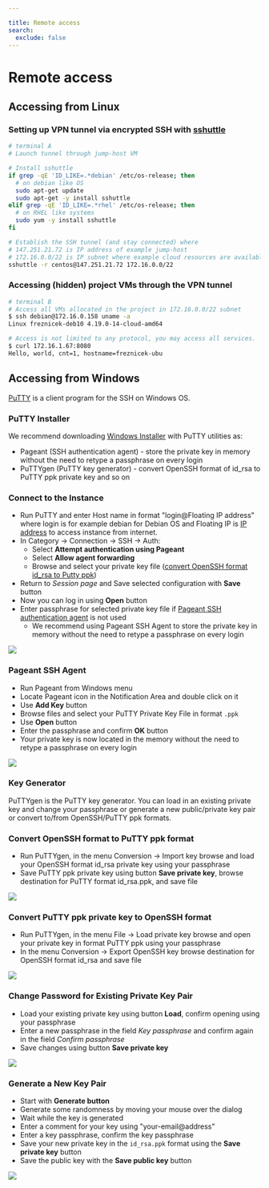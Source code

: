```yaml
---

title: Remote access
search:
  exclude: false
---
```


# Remote access

## Accessing from Linux

### Setting up VPN tunnel via encrypted SSH with [sshuttle](https://github.com/sshuttle/sshuttle)

``` sh
# terminal A
# Launch tunnel through jump-host VM

# Install sshuttle
if grep -qE 'ID_LIKE=.*debian' /etc/os-release; then
  # on debian like OS
  sudo apt-get update
  sudo apt-get -y install sshuttle
elif grep -qE 'ID_LIKE=.*rhel' /etc/os-release; then
  # on RHEL like systems
  sudo yum -y install sshuttle
fi

# Establish the SSH tunnel (and stay connected) where
# 147.251.21.72 is IP address of example jump-host
# 172.16.0.0/22 is IP subnet where example cloud resources are available
sshuttle -r centos@147.251.21.72 172.16.0.0/22
```

### Accessing (hidden) project VMs through the VPN tunnel

``` sh
# terminal B
# Access all VMs allocated in the project in 172.16.0.0/22 subnet
$ ssh debian@172.16.0.158 uname -a
Linux freznicek-deb10 4.19.0-14-cloud-amd64

# Access is not limited to any protocol, you may access all services.
$ curl 172.16.1.67:8080
Hello, world, cnt=1, hostname=freznicek-ubu
```

## Accessing from Windows

[PuTTY](https://www.chiark.greenend.org.uk/~sgtatham/putty/faq.html#faq-what) is a client program for the SSH on Windows OS.

### PuTTY Installer
We recommend downloading [Windows Installer](https://www.chiark.greenend.org.uk/~sgtatham/putty/latest.html) with PuTTY utilities as:

* Pageant (SSH authentication agent) - store the private key in memory without the need to retype a passphrase on every login
* PuTTYgen (PuTTY key generator) - convert OpenSSH format of id_rsa to PuTTY ppk private key and so on

### Connect to the Instance

* Run PuTTY and enter Host name in format "login@Floating IP address" where login is for example debian for Debian OS and Floating IP is [IP address](/OpenStack/how-to-guides/associate-floating-ips) to access instance from internet.
* In Category -> Connection -> SSH -> Auth:
    *  Select **Attempt authentication using Pageant**
    *  Select **Allow agent forwarding**
    *  Browse and select your private key file ([convert OpenSSH format id_rsa to Putty ppk](#convert-openssh-format-to-putty-ppk-format))
* Return to *Session page* and Save selected configuration with **Save** button
* Now you can log in using **Open** button
* Enter passphrase for selected private key file if [Pageant SSH authentication agent](#pageant-ssh-agent) is not used
    *  We recommend using Pageant SSH Agent to store the private key in memory without the need to retype a passphrase on every login

![](/compute/openstack/docs/images/putty/putty-connect2instance.png)


### Pageant SSH Agent

* Run Pageant from Windows menu
* Locate Pageant icon in the Notification Area and double click on it
* Use **Add Key** button
* Browse files and select your PuTTY Private Key File in format `.ppk`
* Use **Open** button
* Enter the passphrase and confirm **OK** button
* Your private key is now located in the memory without the need to retype a passphrase on every login

![](/compute/openstack/docs/images/putty/pageant-add-key.png)


### Key Generator

PuTTYgen is the PuTTY key generator. You can load in an existing private key and change your passphrase or generate a new public/private key pair or convert to/from OpenSSH/PuTTY ppk formats.

### Convert OpenSSH format to PuTTY ppk format

* Run PuTTYgen, in the menu Conversion -> Import key browse and load your OpenSSH format id_rsa private key using your passphrase
* Save PuTTY ppk private key using button **Save private key**, browse destination for PuTTY format id_rsa.ppk, and save file

![](/compute/openstack/docs/images/putty/puttygen-openssh2ppk.png)


### Convert PuTTY ppk private key to OpenSSH format

* Run PuTTYgen, in the menu File -> Load private key browse and open your private key in format PuTTY ppk using your passphrase
* In the menu Conversion -> Export OpenSSH key browse destination for OpenSSH format id_rsa and save file

![](/compute/openstack/docs/images/putty/puttygen-ppk2openssh.png)


### Change Password for Existing Private Key Pair

* Load your existing private key using button **Load**, confirm opening using your passphrase
* Enter a new passphrase in the field *Key passphrase* and confirm again in the field *Confirm passphrase*
* Save changes using button **Save private key**

![](/compute/openstack/docs/images/putty/puttygen-passphrase.png)


### Generate a New Key Pair

* Start with **Generate button**
* Generate some randomness by moving your mouse over the dialog
* Wait while the key is generated
* Enter a comment for your key using "your-email@address"
* Enter a key passphrase, confirm the key passphrase
* Save your new private key in the `id_rsa.ppk` format using the **Save private key** button
* Save the public key with the **Save public key** button

![](/compute/openstack/docs/images/putty/puttygen_new_key.png)
